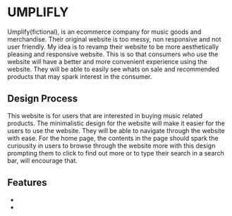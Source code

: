 # UMPLIFLY 
Umplify(fictional), is an ecommerce company for music goods and merchandise. Their original website 
is too messy, non responsive and not user friendly. My idea is to revamp their website to be more
aesthetically pleasing and responsive website. This is so that consumers who use 
the website will have a better and more convenient experience using the website. They will be able
to easily see whats on sale and recommended products that may spark interest in the consumer.

## Design Process
This website is for users that are interested in buying music related products. The minimalistic 
design for the website will make it easier for the users to use the website. They will be able to navigate through the website with ease.
For the home page, the contents in the page should spark the curiousity in users to browse through the website more 
with this design prompting them to click to find out more or to type their search in a search bar, will encourage that.

## Features
- 
-


